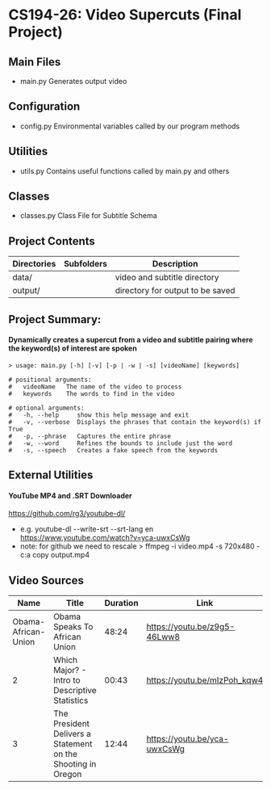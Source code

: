#  CS194-26: Video Supercuts (Final Project)

## Main Files
-  main.py          Generates output video

## Configuration
- config.py         Environmental variables called by our program methods

## Utilities
- utils.py          Contains useful functions called by main.py and others

## Classes
- classes.py        Class File for Subtitle Schema

## Project Contents

| Directories | Subfolders| Description |
| ----------- | --------- | ----------- |
| data/       |           | video and subtitle directory |
| output/     |           | directory for output to be saved  |


## Project Summary:

#### Dynamically creates a supercut from a video and subtitle pairing where the keyword(s) of interest are spoken

```
> usage: main.py [-h] [-v] [-p | -w | -s] [videoName] [keywords]

# positional arguments:
#   videoName   The name of the video to process
#   keywords    The words to find in the video

# optional arguments:
#   -h, --help     show this help message and exit
#   -v, --verbose  Displays the phrases that contain the keyword(s) if True
#   -p, --phrase   Captures the entire phrase
#   -w, --word     Refines the bounds to include just the word
#   -s, --speech   Creates a fake speech from the keywords
```

## External Utilities

#### YouTube MP4 and .SRT Downloader
https://github.com/rg3/youtube-dl/

- e.g. youtube-dl --write-srt --srt-lang en https://www.youtube.com/watch?v=yca-uwxCsWg
- note: for github we need to rescale > ffmpeg -i video.mp4 -s 720x480 -c:a copy output.mp4


## Video Sources
| Name        | Title       | Duration  | Link        |
| ----------- | ----------- | --------- | ----------- |
| Obama-African-Union | Obama Speaks To African Union   |   48:24        | https://youtu.be/z9g5-46Lww8 |
|2 | Which Major? - Intro to Descriptive Statistics  |   00:43        | https://youtu.be/mIzPoh_kqw4 |
|3 | The President Delivers a Statement on the Shooting in Oregon | 12:44 |https://youtu.be/yca-uwxCsWg|